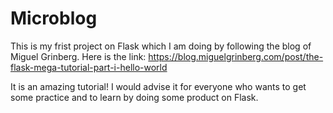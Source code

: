 # Microblog

This is my frist project on Flask which I am doing by following the blog of Miguel Grinberg. 
Here is the link: 
https://blog.miguelgrinberg.com/post/the-flask-mega-tutorial-part-i-hello-world

It is an amazing tutorial! I would advise it for everyone who wants to get some practice and to learn by doing some product on Flask.
